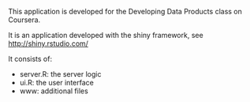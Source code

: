 This application is developed for the Developing Data Products class on Coursera.

It is an application developed with the shiny framework, see http://shiny.rstudio.com/

It consists of:
* server.R: the server logic
* ui.R: the user interface
* www: additional files
